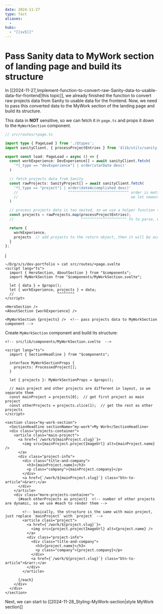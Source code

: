 ```yaml
---
date: 2024-11-27
type: fact
aliases:
  -
hubs:
  - "[[sv5]]"
---
```


# Pass Sanity data to MyWork section of landing page and build its structure

In [[2024-11-27_Implement-function-to-convert-raw-Sanity-data-to-usable-data-for-frontend|this topic]], we already finished the function to convert raw projects data from Sanity to usable data for the frontend. Now, we need to pass this converted data to the MyWork section of the landing page and build its structure.

This data in **NOT** sensitive, so we can fetch it in `page.ts` and props it down to the `MyWorkSection` component.

```ts
// src/routes/+page.ts 

import type { PageLoad } from './$types';
import sanityClient, { processProjectEntries } from '$lib/utils/sanity'

export const load: PageLoad = async () => {
  const workExperience: DevExperience[] = await sanityClient.fetch(
    '*[_type == "devExperience"] | order(starDate desc)'
  )

  // fetch projects data from Sanity
  const rawProjects: SanityProject[] = await sanityClient.fetch(
    '*[_type == "project"] | order(dateAccomplished desc)'
    //                       ^^^^^^^^^^^^^^^^^^^^^^^^^^^^ order is matter in our render,
    //                                                    we let newest project comes first
  )

  // process projects data is too nested, so we use a helper function to parse it to usable data
  const projects = rawProjects.map(processProjectEntries);
  //                               ^^^^^^^^^^^^^^^^^^^^^ fn to parse, we have implemented it in previous topic

  return {
    workExperience,
    projects  // add projects to the return object, then it will be accessible in the `+page.svelte` prop `data`
  }
};
```
j
```svelte
~/D/g/s/s/dev-portfolio > cat src/routes/+page.svelte
<script lang="ts">
  import { HeroSection, AboutSection } from "$components";
  import MyWorkSection from "$components/MyWorkSection.svelte";

  let { data } = $props();
  let { workExperience, projects } = data;
  //                    ^^^^^^^^ 
</script>

<HeroSection />
<AboutSection {workExperience} />

<MyWorkSection {projects} />  <!-- pass projects data to MyWorkSection component -->
```

Create `MyWorkSection` component and build its structure:

```svelte
<!-- src/lib/components/MyWorkSection.svelte  -->

<script lang="ts">
  import { SectionHeadline } from "$components";

  interface MyWorkSectionProps {
    projects: ProcessedProject[];
  }

  let { projects }: MyWorkSectionProps = $props();

  // main project and other projects are different in layout, so we separate them
  const mainProject = projects[0];  // get first project as main project
  const otherProjects = projects.slice(1);  // get the rest as other projects
</script>

<section class="my-work-section">
  <SectionHeadline sectionName="my-work">My Work</SectionHeadline>
  <div class="projects-container">
    <article class="main-project">
      <a href={`/work/${mainProject.slug}`}>
        <img src={mainProject.projectImageUrl} alt={mainProject.name} />
      </a>
      <div class="project-info">
        <div class="title-and-company">
          <h3>{mainProject.name}</h3>
          <p class="company">{mainProject.company}</p>
        </div>
        <a href={`/work/${mainProject.slug}`} class="btn-to-article">&rarr;</a>
      </div>
    </article>
    <div class="more-projects-container">
      {#each otherProjects as project}  <!-- number of other projects are dynamic, so we use #each to render them -->

        <!-- basically, the structure is the same with main project, just replace `mainProject` with `project` -->
        <article class="project">
          <a href={`/work/${project.slug}`}>
            <img src={project.projectImageUrl} alt={project.name} />
          </a>
          <div class="project-info">
            <div class="title-and-company">
              <h3>{project.name}</h3>
              <p class="company">{project.company}</p>
            </div>
            <a href={`/work/${project.slug}`} class="btn-to-article">&rarr;</a>
          </div>
        </article>

      {/each}
    </div>
  </div>
</section>
```

Next, we can start to [[2024-11-28_Styling-MyWork-section|style MyWork section]]
